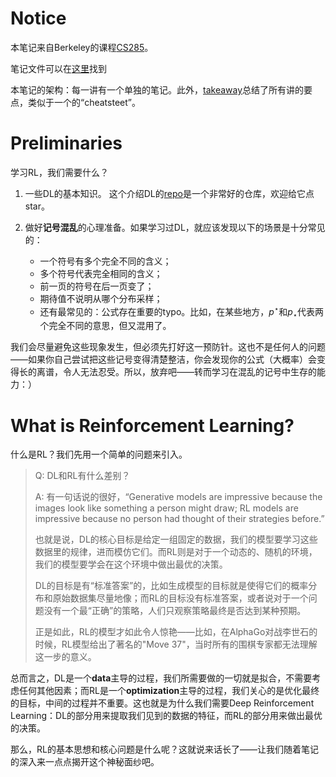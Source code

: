 # Notice

本笔记来自Berkeley的课程[CS285](http://rail.eecs.berkeley.edu/deeprlcourse/)。

笔记文件可以在[这里](./lecture/notes)找到

本笔记的架构：每一讲有一个单独的笔记。此外，[takeaway](./takeaway.md)总结了所有讲的要点，类似于一个的“cheatsteet”。

# Preliminaries

学习RL，我们需要什么？

1. 一些DL的基本知识。 这个介绍DL的[repo](https://github.com/szjzc2018/dl)是一个非常好的仓库，欢迎给它点star。

2. 做好**记号混乱**的心理准备。如果学习过DL，就应该发现以下的场景是十分常见的：
    - 一个符号有多个完全不同的含义；
    - 多个符号代表完全相同的含义；
    - 前一页的符号在后一页变了；
    - 期待值不说明从哪个分布采样；
    - 还有最常见的：公式存在重要的typo。比如，在某些地方，$p^\star$和$p_\star$代表两个完全不同的意思，但又混用了。

我们会尽量避免这些现象发生，但必须先打好这一预防针。这也不是任何人的问题——如果你自己尝试把这些记号变得清楚整洁，你会发现你的公式（大概率）会变得长的离谱，令人无法忍受。所以，放弃吧——转而学习在混乱的记号中生存的能力：）

# What is Reinforcement Learning?

什么是RL？我们先用一个简单的问题来引入。

> Q: DL和RL有什么差别？
>
> A: 有一句话说的很好，“Generative models are impressive because the images look like something a person might draw; RL models are impressive because no person had thought of their strategies before.”
>
> 也就是说，DL的核心目标是给定一组固定的数据，我们的模型要学习这些数据里的规律，进而模仿它们。而RL则是对于一个动态的、随机的环境，我们的模型要学会在这个环境中做出最优的决策。
>
> DL的目标是有“标准答案”的，比如生成模型的目标就是使得它们的概率分布和原始数据集尽量地像；而RL的目标没有标准答案，或者说对于一个问题没有一个最“正确”的策略，人们只观察策略最终是否达到某种预期。
>
> 正是如此，RL的模型才如此令人惊艳——比如，在AlphaGo对战李世石的时候，RL模型给出了著名的"Move 37"，当时所有的围棋专家都无法理解这一步的意义。

总而言之，DL是一个**data**主导的过程，我们所需要做的一切就是拟合，不需要考虑任何其他因素；而RL是一个**optimization**主导的过程，我们关心的是优化最终的目标，中间的过程并不重要。这也就是为什么我们需要Deep Reinforcement Learning：DL的部分用来提取我们见到的数据的特征，而RL的部分用来做出最优的决策。

那么，RL的基本思想和核心问题是什么呢？这就说来话长了——让我们随着笔记的深入来一点点揭开这个神秘面纱吧。